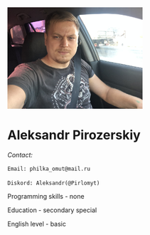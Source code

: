 

 <img src="IMG_1145.JPEG" alt="The Pulpit Rock" width="304" height="228">

# **Aleksandr Pirozerskiy**                         

*Contact:*

    Email: philka_omut@mail.ru 

    Diskord: Aleksandr(@Pirlomyt)     

                                             

Programming skills - none

Education - secondary special

English level - basic
